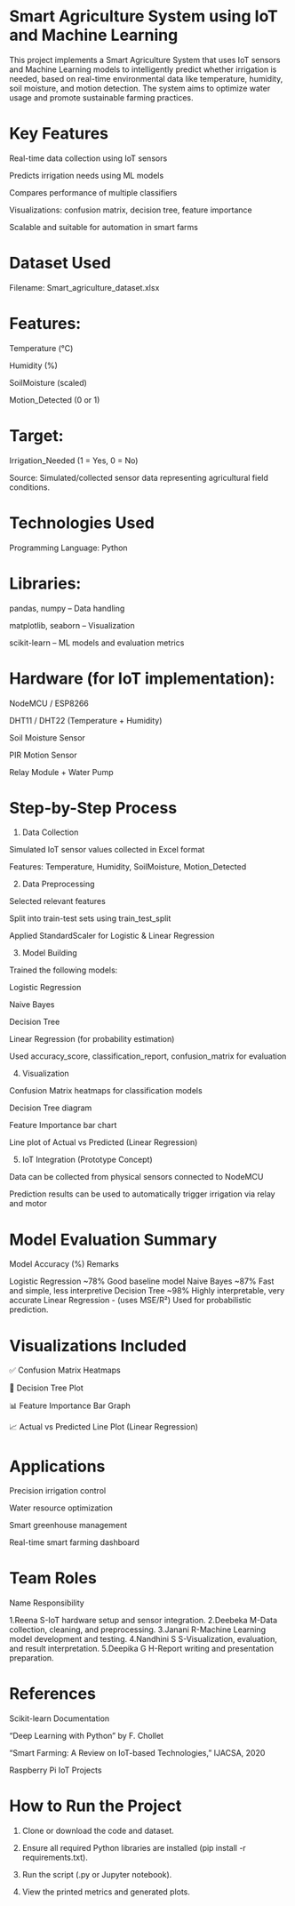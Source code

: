 # Smart Agriculture System using IoT and Machine Learning

This project implements a Smart Agriculture System that uses IoT sensors and Machine Learning models to intelligently predict whether irrigation is needed, based on real-time environmental data like temperature, humidity, soil moisture, and motion detection. The system aims to optimize water usage and promote sustainable farming practices.

# Key Features

  Real-time data collection using IoT sensors

  Predicts irrigation needs using ML models

  Compares performance of multiple classifiers

  Visualizations: confusion matrix, decision tree, feature importance

  Scalable and suitable for automation in smart farms

# Dataset Used

Filename: Smart_agriculture_dataset.xlsx

# Features:

Temperature (°C)

Humidity (%)

SoilMoisture (scaled)

Motion_Detected (0 or 1)


# Target:

Irrigation_Needed (1 = Yes, 0 = No)

Source: Simulated/collected sensor data representing agricultural field conditions.


# Technologies Used

Programming Language: Python

# Libraries:

pandas, numpy – Data handling

matplotlib, seaborn – Visualization

scikit-learn – ML models and evaluation metrics


# Hardware (for IoT implementation):

NodeMCU / ESP8266

DHT11 / DHT22 (Temperature + Humidity)

Soil Moisture Sensor

PIR Motion Sensor

Relay Module + Water Pump

# Step-by-Step Process

1. Data Collection

Simulated IoT sensor values collected in Excel format

Features: Temperature, Humidity, SoilMoisture, Motion_Detected


2. Data Preprocessing

Selected relevant features

Split into train-test sets using train_test_split

Applied StandardScaler for Logistic & Linear Regression


3. Model Building

Trained the following models:

Logistic Regression

Naive Bayes

Decision Tree

Linear Regression (for probability estimation)


Used accuracy_score, classification_report, confusion_matrix for evaluation


4. Visualization

Confusion Matrix heatmaps for classification models

Decision Tree diagram

Feature Importance bar chart

Line plot of Actual vs Predicted (Linear Regression)


5. IoT Integration (Prototype Concept)

Data can be collected from physical sensors connected to NodeMCU

Prediction results can be used to automatically trigger irrigation via relay and motor


# Model Evaluation Summary

Model	Accuracy (%)	Remarks

Logistic Regression	~78%	Good baseline model
Naive Bayes	~87%	Fast and simple, less interpretive
Decision Tree	~98%	Highly interpretable, very accurate
Linear Regression	- (uses MSE/R²)	Used for probabilistic prediction.

# Visualizations Included

✅ Confusion Matrix Heatmaps

🌳 Decision Tree Plot

📊 Feature Importance Bar Graph

📈 Actual vs Predicted Line Plot (Linear Regression)


# Applications

Precision irrigation control

Water resource optimization

Smart greenhouse management

Real-time smart farming dashboard

# Team Roles

Name	Responsibility

1.Reena S-IoT hardware setup and sensor integration.
2.Deebeka M-Data collection, cleaning, and preprocessing.
3.Janani R-Machine Learning model development and testing.
4.Nandhini S S-Visualization, evaluation, and result interpretation.
5.Deepika G H-Report writing and presentation preparation.


# References

Scikit-learn Documentation

“Deep Learning with Python” by F. Chollet

“Smart Farming: A Review on IoT-based Technologies,” IJACSA, 2020

Raspberry Pi IoT Projects


# How to Run the Project

1. Clone or download the code and dataset.

2. Ensure all required Python libraries are installed (pip install -r requirements.txt).

3. Run the script (.py or Jupyter notebook).

4. View the printed metrics and generated plots.


